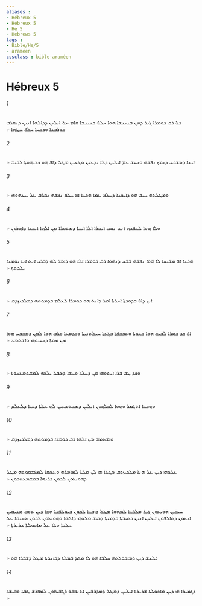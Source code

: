 ```yaml
---
aliases : 
- Hébreux 5
- Hébreux 5
- He 5
- Hebrews 5
tags : 
- Bible/He/5
- araméen
cssclass : bible-araméen
---
```


# Hébreux 5

###### 1
ܟܠ ܪܒ ܟܘܡܪܐ ܓܝܪ ܕܡܢ ܒܢܝܢܫܐ ܗܘܐ ܚܠܦ ܒܢܝܢܫܐ ܩܐܡ ܥܠ ܐܝܠܝܢ ܕܕܐܠܗܐ ܐܢܝܢ ܕܢܩܪܒ ܩܘܪܒܢܐ ܘܕܒܚܐ ܚܠܦ ܚܛܗܐ ܀
###### 2
ܐܝܢܐ ܕܡܫܟܚ ܕܢܡܟ ܢܦܫܗ ܘܢܚܫ ܥܡ ܐܝܠܝܢ ܕܠܐ ܝܕܥܝܢ ܘܛܥܝܢ ܡܛܠ ܕܐܦ ܗܘ ܟܪܝܗܘܬܐ ܠܒܝܫ ܀
###### 3
ܘܡܛܠܬܗ ܚܝܒ ܗܘ ܕܐܝܟܢܐ ܕܚܠܦ ܥܡܐ ܗܟܢܐ ܐܦ ܚܠܦ ܢܦܫܗ ܢܩܪܒ ܥܠ ܚܛܗܘܗܝ ܀
###### 4
ܘܠܐ ܗܘܐ ܠܢܦܫܗ ܐܢܫ ܢܤܒ ܐܝܩܪܐ ܐܠܐ ܐܝܢܐ ܕܡܬܩܪܐ ܡܢ ܐܠܗܐ ܐܝܟܢܐ ܕܐܗܪܘܢ ܀
###### 5
ܗܟܢܐ ܐܦ ܡܫܝܚܐ ܠܐ ܗܘܐ ܢܦܫܗ ܫܒܚ ܕܢܗܘܐ ܪܒ ܟܘܡܪܐ ܐܠܐ ܗܘ ܕܐܡܪ ܠܗ ܕܒܪܝ ܐܢܬ ܐܢܐ ܝܘܡܢܐ ܝܠܕܬܟ ܀
###### 6
ܐܝܟ ܕܐܦ ܒܕܘܟܬܐ ܐܚܪܬܐ ܐܡܪ ܕܐܢܬ ܗܘ ܟܘܡܪܐ ܠܥܠܡ ܒܕܡܘܬܗ ܕܡܠܟܝܙܕܩ ܀
###### 7
ܐܦ ܟܕ ܒܤܪܐ ܠܒܝܫ ܗܘܐ ܒܥܘܬܐ ܘܬܟܫܦܬܐ ܒܓܥܬܐ ܚܝܠܬܢܝܬܐ ܘܒܕܡܥܐ ܩܪܒ ܗܘܐ ܠܡܢ ܕܡܫܟܚ ܗܘܐ ܡܢ ܡܘܬܐ ܕܢܚܝܘܗܝ ܘܐܫܬܡܥ ܀
###### 8
ܘܟܕ ܛܒ ܒܪܐ ܐܝܬܘܗܝ ܡܢ ܕܚܠܬܐ ܘܚܫܐ ܕܤܒܠ ܝܠܦܗ ܠܡܫܬܡܥܢܘܬܐ ܀
###### 9
ܘܗܟܢܐ ܐܬܓܡܪ ܘܗܘܐ ܠܟܠܗܘܢ ܐܝܠܝܢ ܕܡܫܬܡܥܝܢ ܠܗ ܥܠܬܐ ܕܚܝܐ ܕܠܥܠܡ ܀
###### 10
ܘܐܫܬܡܗ ܡܢ ܐܠܗܐ ܪܒ ܟܘܡܪܐ ܒܕܡܘܬܗ ܕܡܠܟܝܙܕܩ ܀
###### 11
ܥܠܘܗܝ ܕܝܢ ܥܠ ܗܢܐ ܡܠܟܝܙܕܩ ܤܓܝܐܐ ܗܝ ܠܢ ܡܠܬܐ ܠܡܐܡܪܗ ܘܥܤܩܐ ܠܡܦܫܩܘܬܗ ܡܛܠ ܕܗܘܝܬܘܢ ܠܟܘܢ ܟܪܝܗܐ ܒܡܫܡܥܬܟܘܢ ܀
###### 12
ܚܝܒܝܢ ܗܘܝܬܘܢ ܓܝܪ ܡܠܦܢܐ ܠܡܗܘܐ ܡܛܠ ܕܙܒܢܐ ܠܟܘܢ ܒܝܘܠܦܢܐ ܗܫܐ ܕܝܢ ܬܘܒ ܤܢܝܩܝܢ ܐܢܬܘܢ ܕܬܐܠܦܘܢ ܐܝܠܝܢ ܐܢܝܢ ܟܬܝܒܬܐ ܩܕܡܝܬܐ ܕܪܝܫ ܡܠܘܗܝ ܕܐܠܗܐ ܘܗܘܝܬܘܢ ܠܟܘܢ ܤܢܝܩܐ ܥܠ ܚܠܒܐ ܘܠܐ ܥܠ ܡܐܟܘܠܬܐ ܫܪܝܪܬܐ ܀
###### 13
ܟܠܢܫ ܕܝܢ ܕܡܐܟܘܠܬܗ ܚܠܒܐ ܗܘ ܠܐ ܡܦܤ ܒܡܠܬܐ ܕܟܐܢܘܬܐ ܡܛܠ ܕܫܒܪܐ ܗܘ ܀
###### 14
ܕܓܡܝܪܐ ܗܝ ܕܝܢ ܡܐܟܘܠܬܐ ܫܪܝܪܬܐ ܐܝܠܝܢ ܕܡܛܠ ܕܡܕܪܫܝܢ ܐܬܢܦܩܘ ܪܓܫܝܗܘܢ ܠܡܦܪܫ ܛܒܬܐ ܘܒܝܫܬܐ ܀
